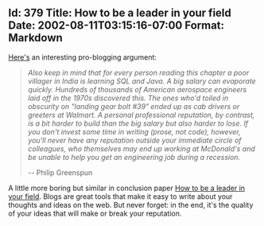 Id: 379
Title: How to be a leader in your field
Date: 2002-08-11T03:15:16-07:00
Format: Markdown
--------------
[Here's](http://philip.greenspun.com/internet-application-workbook/writeup)
an interesting pro-blogging argument:

> *Also keep in mind that for every person reading this chapter a poor
> villager in India is learning SQL and Java. A big salary can evaporate
> quickly. Hundreds of thousands of American aerospace engineers laid
> off in the 1970s discovered this. The ones who'd toiled in obscurity
> on "landing gear bolt \#39" ended up as cab drivers or greeters at
> Walmart. A personal professional reputation, by contrast, is a bit
> harder to build than the big salary but also harder to lose. If you
> don't invest some time in writing (prose, not code), however, you'll
> never have any reputation outside your immediate circle of colleagues,
> who themselves may end up working at McDonald's and be unable to help
> you get an engineering job during a recession.*
>
> -- Philip Greenspun

A little more boring but similar in conclusion paper [How to be a leader
in your field](http://dlis.gseis.ucla.edu/people/pagre/leader.html).
Blogs are great tools that make it easy to write about your thoughts and
ideas on the web. But never forget: in the end, it's the quality of your
ideas that will make or break your reputation.
